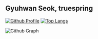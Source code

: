 ## Gyuhwan Seok, truespring

[![Github Profile](https://github-readme-stats.vercel.app/api?username=truespring&count_private=true&hide=contribs,prs&show_icons=true&theme=vue-dark)](https://github.com/truespring)
[![Top Langs](https://github-readme-stats.vercel.app/api/top-langs/?username=truespring&layout=compact&langs_count=9)](https://github.com/truespring/github-readme-stats)

![Github Graph](https://activity-graph.herokuapp.com/graph?username=truespring&area=false&theme=xcode&hide_border=true)
